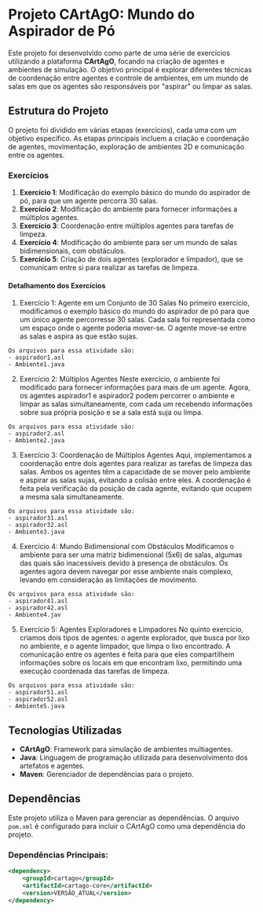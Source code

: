 # Projeto CArtAgO: Mundo do Aspirador de Pó

Este projeto foi desenvolvido como parte de uma série de exercícios utilizando a plataforma **CArtAgO**, focando na criação de agentes e ambientes de simulação. O objetivo principal é explorar diferentes técnicas de coordenação entre agentes e controle de ambientes, em um mundo de salas em que os agentes são responsáveis por "aspirar" ou limpar as salas.

## Estrutura do Projeto

O projeto foi dividido em várias etapas (exercícios), cada uma com um objetivo específico. As etapas principais incluem a criação e coordenação de agentes, movimentação, exploração de ambientes 2D e comunicação entre os agentes.

### Exercícios

1. **Exercício 1**: Modificação do exemplo básico do mundo do aspirador de pó, para que um agente percorra 30 salas.
2. **Exercício 2**: Modificação do ambiente para fornecer informações a múltiplos agentes.
3. **Exercício 3**: Coordenação entre múltiplos agentes para tarefas de limpeza.
4. **Exercício 4**: Modificação do ambiente para ser um mundo de salas bidimensionais, com obstáculos.
5. **Exercício 5**: Criação de dois agentes (explorador e limpador), que se comunicam entre si para realizar as tarefas de limpeza.

#### Detalhamento dos Exercícios
1. Exercício 1: Agente em um Conjunto de 30 Salas
No primeiro exercício, modificamos o exemplo básico do mundo do aspirador de pó para que um único agente percorresse 30 salas. Cada sala foi representada como um espaço onde o agente poderia mover-se. O agente move-se entre as salas e aspira as que estão sujas.

```
Os arquivos para essa atividade são:
- aspirador1.asl
- Ambiente1.java
```

2. Exercício 2: Múltiplos Agentes
Neste exercício, o ambiente foi modificado para fornecer informações para mais de um agente. Agora, os agentes aspirador1 e aspirador2 podem percorrer o ambiente e limpar as salas simultaneamente, com cada um recebendo informações sobre sua própria posição e se a sala está suja ou limpa.

```
Os arquivos para essa atividade são:
- aspirador2.asl
- Ambiente2.java
```

3. Exercício 3: Coordenação de Múltiplos Agentes
Aqui, implementamos a coordenação entre dois agentes para realizar as tarefas de limpeza das salas. Ambos os agentes têm a capacidade de se mover pelo ambiente e aspirar as salas sujas, evitando a colisão entre eles. A coordenação é feita pela verificação da posição de cada agente, evitando que ocupem a mesma sala simultaneamente.

```
Os arquivos para essa atividade são:
- aspirador31.asl
- aspirador32.asl
- Ambiente3.java
```

4. Exercício 4: Mundo Bidimensional com Obstáculos
Modificamos o ambiente para ser uma matriz bidimensional (5x6) de salas, algumas das quais são inacessíveis devido à presença de obstáculos. Os agentes agora devem navegar por esse ambiente mais complexo, levando em consideração as limitações de movimento.

```
Os arquivos para essa atividade são:
- aspirador41.asl
- aspirador42.asl
- Ambiente4.jav
```

5. Exercício 5: Agentes Exploradores e Limpadores
No quinto exercício, criamos dois tipos de agentes: o agente explorador, que busca por lixo no ambiente, e o agente limpador, que limpa o lixo encontrado. A comunicação entre os agentes é feita para que eles compartilhem informações sobre os locais em que encontram lixo, permitindo uma execução coordenada das tarefas de limpeza.

```
Os arquivos para essa atividade são:
- aspirador51.asl
- aspirador52.asl
- Ambiente5.java
```

## Tecnologias Utilizadas

- **CArtAgO**: Framework para simulação de ambientes multiagentes.
- **Java**: Linguagem de programação utilizada para desenvolvimento dos artefatos e agentes.
- **Maven**: Gerenciador de dependências para o projeto.

## Dependências

Este projeto utiliza o Maven para gerenciar as dependências. O arquivo `pom.xml` é configurado para incluir o CArtAgO como uma dependência do projeto.

### Dependências Principais:

```xml
<dependency>
    <groupId>cartago</groupId>
    <artifactId>cartago-core</artifactId>
    <version>VERSÃO_ATUAL</version>
</dependency>